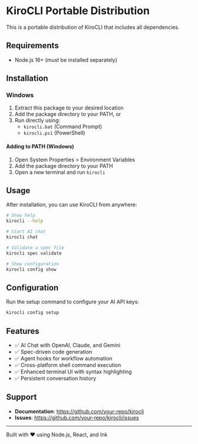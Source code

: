 # KiroCLI Portable Distribution

This is a portable distribution of KiroCLI that includes all dependencies.

## Requirements

- Node.js 16+ (must be installed separately)

## Installation

### Windows


1. Extract this package to your desired location
2. Add the package directory to your PATH, or
3. Run directly using:
   - `kirocli.bat` (Command Prompt)
   - `kirocli.ps1` (PowerShell)

#### Adding to PATH (Windows)
1. Open System Properties > Environment Variables
2. Add the package directory to your PATH
3. Open a new terminal and run `kirocli`


## Usage

After installation, you can use KiroCLI from anywhere:

```bash
# Show help
kirocli --help

# Start AI chat
kirocli chat

# Validate a spec file
kirocli spec validate

# Show configuration
kirocli config show
```

## Configuration

Run the setup command to configure your AI API keys:

```bash
kirocli config setup
```

## Features

- ✅ AI Chat with OpenAI, Claude, and Gemini
- ✅ Spec-driven code generation
- ✅ Agent hooks for workflow automation
- ✅ Cross-platform shell command execution
- ✅ Enhanced terminal UI with syntax highlighting
- ✅ Persistent conversation history

## Support

- **Documentation**: https://github.com/your-repo/kirocli
- **Issues**: https://github.com/your-repo/kirocli/issues

---

Built with ❤️ using Node.js, React, and Ink
